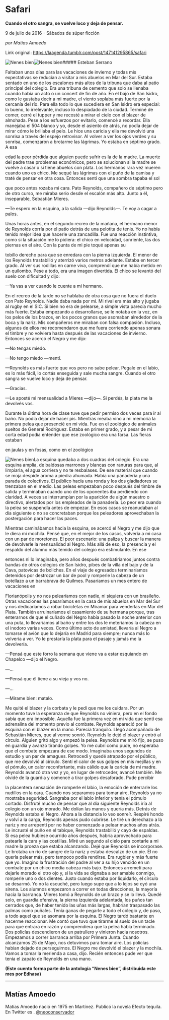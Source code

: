 # Safari

**Cuando el otro sangra, se vuelve loco y deja de pensar.**

9 de julio de 2016 - Sábados de súper ficción

_por Matías Amoedo_

Link original: https://laagenda.tumblr.com/post/147141295865/safari

![Nenes bien](https://64.media.tumblr.com/1612ec4a12f4ed624e4f789a2181b70f/tumblr_inline_pjzvp9ueaL1t6q87u_500.jpg)![Nenes bien](https://64.media.tumblr.com/1612ec4a12f4ed624e4f789a2181b70f/tumblr_inline_pjzvp9ueaL1t6q87u_500.jpg)##### Esteban Serrano

  
Faltaban unos días para las vacaciones de invierno y todas mis expectativas se reducían a visitar a mis abuelos en Mar del Sur. Estaba sentado en uno de los escalones más altos de la tribuna que daba al patio principal del colegio. Era una tribuna de cemento que solo se llenaba cuando había un acto o un concert de fin de año. En el bajo de San Isidro, como le gustaba decir a mi madre, el viento soplaba más fuerte por la cercanía del río. Para ella todo lo que sucediera en San Isidro era especial: lo bueno, lo irrelevante, incluso lo despiadado de la ciudad. Terminé de comer, cerré el tupper y me recosté a mirar el cielo con el blazer de almohada. Pese a los esfuerzos por evitarlo, comencé a recordar. Ella manejaba el 504 blanco y yo, desde el asiento de atrás, no podía dejar de mirar cómo le brillaba el pelo. Le hice una caricia y ella me devolvió una sonrisa a través del espejo retrovisor. Al volver a ver los ojos verdes y su sonrisa, comenzaron a brotarme las lágrimas. Yo estaba en séptimo grado. A esa

edad la peor pérdida que alguien puede sufrir es la de la madre. La muerte del padre trae problemas económicos, pero se solucionan si la madre se vuelve a casar o si tiene abuelos con plata. Los hermanos rara vez mueren cuando uno es chico. Me sequé las lágrimas con el puño de la camisa y traté de pensar en otra cosa. Entonces sentí que una sombra tapaba el sol

que poco antes rozaba mi cara. Pato Reynolds, compañero de séptimo pero de otro curso, me miraba serio desde el escalón más alto. Junto a él, inseparable, Sebastián Mieres.

—Te espero en la esquina, a la salida —dijo Reynolds—. Te voy a cagar a palos.

Unas horas antes, en el segundo recreo de la mañana, el hermano menor de Reynolds corría por el patio detrás de una pelotita de tenis. Yo no había tenido mejor idea que hacerle una zancadilla. Fue una reacción instintiva, como si la situación me lo pidiera: el chico en velocidad, sonriente, las dos piernas en el aire. Con la punta de mi pie toqué apenas su

tobillo derecho para que se enredara con la pierna izquierda. El menor de los Reynolds trastabilló y aterrizó varios metros adelante. Estaba en tercer grado. Al ver sus rodillas en carne viva, comprendí que me había metido en un quilombo. Pese a todo, era una imagen divertida. El chico se levantó del suelo con dificultad y dijo:

—Ya vas a ver cuando le cuente a mi hermano.

En el recreo de la tarde no se hablaba de otra cosa que no fuera el duelo con Pato Reynolds. Nadie daba nada por mí. Mi rival era más alto y jugaba al rugby en el SIC. Si bien no era de pelearse, a simple vista parecía mucho más fuerte. Estaba empezando a desarrollarse, se le notaba en la voz, en los pelos de los brazos, en los pocos granos que asomaban alrededor de la boca y la nariz. Mis compañeros me miraban con falsa compasión. Incluso, algunos de ellos me recomendaron que me fuera corriendo apenas sonara el timbre y no volviera hasta después de las vacaciones de invierno. Entonces se acercó el Negro y me dijo:

—No tengas miedo.

—No tengo miedo —mentí.

—Reynolds es más fuerte que vos pero no sabe pelear. Pegale en el labio, es lo más fácil, lo cortás enseguida y sale mucha sangre. Cuando el otro sangra se vuelve loco y deja de pensar.

—Gracias.

—Le aposté mi mensualidad a Mieres —dijo—. Si perdés, la plata me la devolvés vos.

Durante la última hora de clase tuve que pedir permiso dos veces para ir al baño. No podía dejar de hacer pis. Mientras meaba vino a mi memoria la primera pelea que presencié en mi vida. Fue en el zoológico de animales sueltos de General Rodríguez. Estaba en primer grado, y a pesar de mi corta edad podía entender que ese zoológico era una farsa. Las fieras estaban

en jaulas y en fosas, como en el zoológico 

![Nenes bien](https://64.media.tumblr.com/6464a523b37cc4d3cffa6262d6dd043a/tumblr_inline_pjzvpakFAn1t6q87u_250.jpg)La esquina quedaba a dos cuadras del colegio. Era una esquina amplia, de baldosas marrones y blancas con ranuras para que, al limpiarla, el agua corriera y no te resbalases. De ese material que cuando se moja despide aroma a piedra ahumada. Había una panadería y una parada de colectivos. El público hacía una ronda y los dos gladiadores se trenzaban en el medio. Las peleas empezaban poco después del timbre de salida y terminaban cuando uno de los oponentes iba perdiendo con claridad. A veces se interrumpían por la aparición de algún maestro o directivo, alertados por los empleados de la panadería. Lo peor era cuando la pelea se suspendía antes de empezar. En esos casos se reanudaban al día siguiente o no se concretaban porque los peleadores aprovechaban la postergación para hacer las paces.

Mientras caminábamos hacia la esquina, se acercó el Negro y me dijo que le diera mi mochila. Pensé que, en el mejor de los casos, volvería a mi casa con un par de moretones. El peor escenario: una paliza y buscar la manera de devolverle la mensualidad al Negro. Más allá de eso, la presencia y el respaldo del alumno más temido del colegio era estimulante. En ese

entonces ni lo imaginaba, pero años después combatiríamos juntos contra bandas de otros colegios de San Isidro, pibes de la villa del bajo y de la Cava, patovicas de boliches. En el viaje de egresados terminaríamos detenidos por destrozar un bar de pool y romperle la cabeza de un botellazo a un barrabrava de Quilmes. Pasaríamos un mes entero de vacaciones en

Florianópolis y no nos pelearíamos con nadie, ni siquiera con un brasileño. Otras vacaciones las pasaríamos en la casa de mis abuelos en Mar del Sur y nos dedicaríamos a robar bicicletas en Miramar para venderlas en Mar del Plata. También arruinaríamos el casamiento de su hermana porque, tras enterarnos de que el cuñado del Negro había pasado la noche anterior con una puta, lo llevaríamos al baño y entre los dos le meteríamos la cabeza en el inodoro varias veces. Como último acto de amistad, llevaría al Negro a tomarse el avión que lo dejaría en Madrid para siempre; nunca más lo volvería a ver. Yo le prestaría la plata para el pasaje y jamás me la devolvería.

—Pensá que este forro la semana que viene va a estar esquiando en Chapelco —dijo el Negro.

—…

—Pensá que él tiene a su vieja y vos no.

—…

—Mirame bien: matalo.

Me quité el blazer y la corbata y le pedí que me los cuidara. Por un momento tuve la esperanza de que Reynolds no viniera, pero en el fondo sabía que era imposible. Aquella fue la primera vez en mi vida que sentí esa adrenalina del momento previo al combate. Reynolds apareció por la esquina con el blazer en la mano. Parecía tranquilo. Llegó acompañado de Sebastián Mieres, que al verme sonrió. Reynolds le dejó el blazer y entró al círculo. Alguien gritó algo y empezó la pelea. Reynolds me miró fijo, se puso en guardia y avanzó tirando golpes. Yo me cubrí como pude, no esperaba que el combate empezara de ese modo. Imaginaba unos segundos de estudio y un par de amagues. Retrocedí y quedé atrapado por el público, que me devolvió al círculo. Sentí el calor de sus golpes en mis mejillas y en el pómulo, un calor reconfortante, más cálido que la caricia de mi madre. Reynolds avanzó otra vez y yo, en lugar de retroceder, avancé también. Me olvidé de la guardia y comencé a tirar golpes desaforado. Pude percibir

la placentera sensación de romperle el labio, la emoción de enterrarle los nudillos en la cara. Cuando nos separamos para tomar aire, Reynolds ya no mostraba seguridad. Sangraba por el labio inferior y tenía el pómulo cortado. Disfruté mucho de pensar que al día siguiente Reynolds iría al colegio con un ojo morado. Me dolían las manos y quería más. Detrás de Reynolds estaba el Negro. Ahora a la distancia lo veo sonreír. Respiré hondo y volví a la carga, Reynolds apenas pudo cubrirse. Le tiré un derechazo a la nariz y me arrepentí por no haber comenzado a pelear muchos años atrás. Le incrusté el puño en el tabique, Reynolds trastabilló y cayó de espaldas. Si esa pelea hubiese ocurrido años después, habría aprovechado para patearle la cara y las costillas. Miré un segundo al cielo para contarle a mi madre la proeza que estaba alcanzando. Dejé que Reynolds se incorporase. Le brotaba un río de sangre de la nariz y estaba descalzo de un pie. Él no quería pelear más, pero tampoco podía rendirse. Era rugbier y más fuerte que yo. Imagino la frustración del padre al ver a su hijo vencido en un combate por un chico media cabeza más bajo. Entonces arremetí para dejarle morado el otro ojo y, si la vida se dignaba a ser amable conmigo, romperle uno o dos dientes. Justo cuando estaba por liquidarlo, el círculo se desarmó. Yo no la escuché, pero luego supe que a lo lejos se oyó una sirena. Los alumnos empezaron a correr en todas direcciones, la mayoría hacia la barranca. Mieres tomó a Reynolds de un brazo y se lo llevó. Quedé solo, en guardia ofensiva, la pierna izquierda adelantada, los puños tan cerrados que, de haber tenido las uñas más largas, habrían traspasado las palmas como puñales. Tenía ganas de pegarle a todo el colegio y, de paso, a todo aquel que se asomara por la esquina. El Negro tardó bastante en hacerme reaccionar. Me contó que tuvo que tirarme al suelo de un tacle para que entrara en razón y comprendiera que la pelea había terminado. Dos policías descendieron de un patrullero y vinieron hacia nosotros. Empezamos a correr barranca arriba por Primera Junta. Cuando alcanzamos 25 de Mayo, nos detuvimos para tomar aire. Los policías habían dejado de perseguirnos. El Negro me devolvió el blazer y la mochila. Vamos a tomar la merienda a casa, dijo. Recién entonces pude ver que tenía el zapato de Reynolds en una mano.

  
**(Este cuento forma parte de la antología “Nenes bien”, distribuida este mes por Edhasa)**



---

Matías Amoedo
-------------

 Matías Amoedo nació en 1975 en Martínez. Publicó la novela Efecto tequila. En Twitter es . [@neoconservador](https://twitter.com/neoconservador) 

